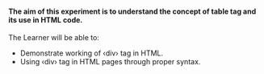 #### The aim of this experiment is to understand the concept of table tag and its use in HTML code.

The Learner will be able to:

- Demonstrate working of ‹div› tag in HTML.
- Using ‹div› tag in HTML pages through proper syntax.
